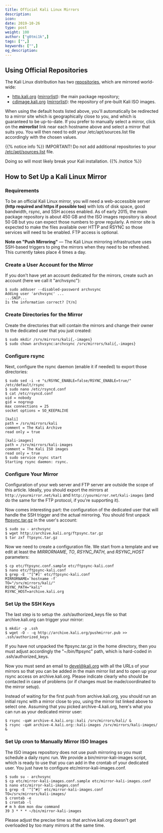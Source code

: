 ```yaml
---
title: Official Kali Linux Mirrors
description:
icon:
date: 2019-10-26
type: post
weight: 100
author: ["g0tmi1k",]
tags: ["",]
keywords: ["",]
og_description:
---
```


## Using Official Repositories

The Kali Linux distribution has two [repositories](/docs/general-use/kali-linux-sources-list-repositories/), which are mirrored world-wide:

* [http.kali.org](http://http.kali.org) ([mirrorlist](http://http.kali.org/README.mirrorlist)): the main package repository;
* [cdimage.kali.org](http://cdimage.kali.org) ([mirrorlist](http://cdimage.kali.org/README.mirrorlist)): the repository of pre-built Kali ISO images.

When using the default hosts listed above, you'll automatically be redirected to a mirror site which is geographically close to you, and which is guaranteed to be up-to-date. If you prefer to manually select a mirror, click on the **_mirrorlist_** link near each hostname above and select a mirror that suits you. You will then need to edit your /etc/apt/sources.list file accordingly with the chosen values.

{{% notice info %}}
IMPORTANT! Do not add additional repositories to your <a href="/docs/general-use/kali-linux-sources-list-repositories"/> /etc/apt/sources.list</a> file.

Doing so will most likely break your Kali installation.
{{% /notice %}}

## How to Set Up a Kali Linux Mirror

### Requirements

To be an official Kali Linux mirror, you will need a web-accessible server **(http required and https if possible too)** with lots of disk space, good bandwidth, rsync, and SSH access enabled. As of early 2015, the main package repository is about 450 GB and the ISO images repository is about 50 GB but you can expect those numbers to grow regularly. A mirror site is expected to make the files available over HTTP and RSYNC so those services will need to be enabled. FTP access is optional.

**Note on "Push Mirroring"** — The Kali Linux mirroring infrastructure uses SSH-based triggers to ping the mirrors when they need to be refreshed. This currently takes place 4 times a day.

### Create a User Account for the Mirror

If you don't have yet an account dedicated for the mirrors, create such an account (here we call it "archvsync"):

```
$ sudo adduser --disabled-password archvsync
Adding user 'archvsync' ...
...SNIP...
Is the information correct? [Y/n]
```

### Create Directories for the Mirror

Create the directories that will contain the mirrors and change their owner to the dedicated user that you just created:

```
$ sudo mkdir /srv/mirrors/kali{,-images}
$ sudo chown archvsync:archvsync /srv/mirrors/kali{,-images}
```

### Configure rsync

Next, configure the rsync daemon (enable it if needed) to export those directories:

```
$ sudo sed -i -e "s/RSYNC_ENABLE=false/RSYNC_ENABLE=true/" /etc/default/rsync
$ sudo nano /etc/rsyncd.conf
$ cat /etc/rsyncd.conf
uid = nobody
gid = nogroup
max connections = 25
socket options = SO_KEEPALIVE

[kali]
path = /srv/mirrors/kali
comment = The Kali Archive
read only = true

[kali-images]
path = /srv/mirrors/kali-images
comment = The Kali ISO images
read only = true
$ sudo service rsync start
Starting rsync daemon: rsync.
```

### Configure Your Mirror

Configuration of your web server and FTP server are outside the scope of this article. Ideally, you should export the mirrors at `http://yourmirror.net/kali` and `http://yourmirror.net/kali-images` (and do the same for the FTP protocol, if you're supporting it).

Now comes interesting part: the configuration of the dedicated user that will handle the SSH trigger and the actual mirroring. You should first unpack [ftpsync.tar.gz](http://archive.kali.org/ftpsync.tar.gz) in the user's account:

```
$ sudo su - archvsync
$ wget http://archive.kali.org/ftpsync.tar.gz
$ tar zxf ftpsync.tar.gz
```

Now we need to create a configuration file. We start from a template and we edit at least the _MIRRORNAME_, _TO_, _RSYNC_PATH_, and _RSYNC_HOST_ parameters:

```
$ cp etc/ftpsync.conf.sample etc/ftpsync-kali.conf
$ nano etc/ftpsync-kali.conf
$ grep -E '^[^#]' etc/ftpsync-kali.conf
MIRRORNAME=`hostname -f`
TO="/srv/mirrors/kali/"
RSYNC_PATH="kali"
RSYNC_HOST=archive.kali.org
```

### Set Up the SSH Keys

The last step is to setup the .ssh/authorized_keys file so that archive.kali.org can trigger your mirror:

```
$ mkdir -p .ssh
$ wget -O - -q http://archive.kali.org/pushmirror.pub >> .ssh/authorized_keys
```

If you have not unpacked the ftpsync.tar.gz in the home directory, then you must adjust accordingly the "~/bin/ftpsync" path, which is hard-coded in .ssh/authorized_keys.

Now you must send an email to [devel@kali.org](mailto:devel@kali.org) with all the URLs of your mirrors so that you can be added in the main mirror list and to open up your rsync access on archive.kali.org. Please indicate clearly who should be contacted in case of problems (or if changes must be made/coordinated to the mirror setup).

Instead of waiting for the first push from archive.kali.org, you should run an initial rsync with a mirror close to you, using the mirror list linked above to select one. Assuming that you picked archive-4.kali.org, here's what you can run as your dedicated mirror user:

```
$ rsync -qaH archive-4.kali.org::kali /srv/mirrors/kali/ &
$ rsync -qaH archive-4.kali.org::kali-images /srv/mirrors/kali-images/ &
```

### Set Up cron to Manually Mirror ISO Images

The ISO images repository does not use push mirroring so you must schedule a daily rsync run. We provide a bin/mirror-kali-images script, which is ready to use that you can add in the crontab of your dedicated user. You just have to configure etc/mirror-kali-images.conf.

```
$ sudo su - archvsync
$ cp etc/mirror-kali-images.conf.sample etc/mirror-kali-images.conf
$ nano etc/mirror-kali-images.conf
$ grep -E '^[^#]' etc/mirror-kali-images.conf
TO=/srv/mirrors/kali-images/
$ crontab -e
$ crontab -l
# m h dom mon dow command
39 3 * * * ~/bin/mirror-kali-images
```

Please adjust the precise time so that archive.kali.org doesn't get overloaded by too many mirrors at the same time.

